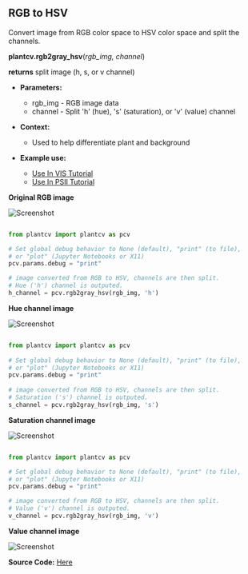 ## RGB to HSV

Convert image from RGB color space to HSV color space and split the channels.

**plantcv.rgb2gray_hsv**(*rgb_img, channel*)

**returns** split image (h, s, or v channel)  

- **Parameters:**
    - rgb_img - RGB image data
    - channel - Split 'h' (hue), 's' (saturation), or 'v' (value) channel
   
- **Context:**
    - Used to help differentiate plant and background
- **Example use:**
    - [Use In VIS Tutorial](vis_tutorial.md)
    - [Use In PSII Tutorial](psII_tutorial.md)

**Original RGB image**

![Screenshot](img/documentation_images/rgb2hsv/original_image.jpg)

```python

from plantcv import plantcv as pcv

# Set global debug behavior to None (default), "print" (to file), 
# or "plot" (Jupyter Notebooks or X11)
pcv.params.debug = "print"

# image converted from RGB to HSV, channels are then split. 
# Hue ('h') channel is outputed.
h_channel = pcv.rgb2gray_hsv(rgb_img, 'h')

```

**Hue channel image**

![Screenshot](img/documentation_images/rgb2hsv/hsv_hue.jpg)

```python

from plantcv import plantcv as pcv
    
# Set global debug behavior to None (default), "print" (to file), 
# or "plot" (Jupyter Notebooks or X11)
pcv.params.debug = "print"
    
# image converted from RGB to HSV, channels are then split. 
# Saturation ('s') channel is outputed.    
s_channel = pcv.rgb2gray_hsv(rgb_img, 's')

```  

**Saturation channel image**

![Screenshot](img/documentation_images/rgb2hsv/hsv_saturation.jpg)

```python

from plantcv import plantcv as pcv

# Set global debug behavior to None (default), "print" (to file), 
# or "plot" (Jupyter Notebooks or X11)
pcv.params.debug = "print"

# image converted from RGB to HSV, channels are then split. 
# Value ('v') channel is outputed.
v_channel = pcv.rgb2gray_hsv(rgb_img, 'v')

```  

**Value channel image**

![Screenshot](img/documentation_images/rgb2hsv/hsv_value.jpg)

**Source Code:** [Here](https://github.com/danforthcenter/plantcv/blob/master/plantcv/plantcv/rgb2gray_hsv.py)

